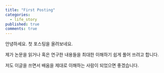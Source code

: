 ```yaml
---
title: "First Posting"
categories:
  - life_story
published: true
comments: true
---
```


안녕하세요. 첫 포스팅을 올려보네요.

제가 논문을 읽거나 혹은 연구한 내용들을 최대한 이해하기 쉽게 풀어 쓰려고 합니다.

저도 이글을 쓰면서 배움을 제대로 이해하는 사람이 되었으면 좋겠습니다.